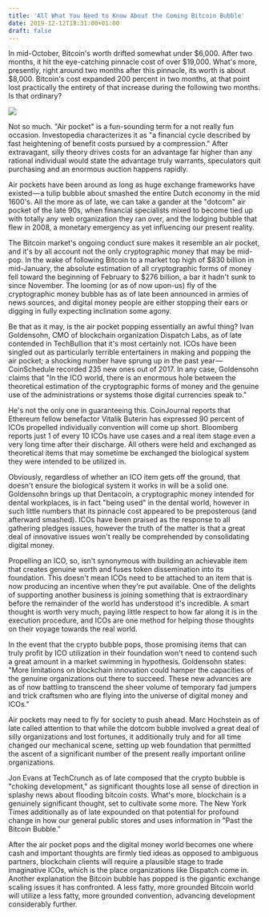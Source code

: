 ```yaml
---
title: 'All What You Need to Know About the Coming Bitcoin Bubble'
date: 2019-12-12T18:31:00+01:00
draft: false
---
```


In mid-October, Bitcoin's worth drifted somewhat under $6,000. After two months, it hit the eye-catching pinnacle cost of over $19,000. What's more, presently, right around two months after this pinnacle, its worth is about $8,000. Bitcoin's cost expanded 200 percent in two months, at that point lost practically the entirety of that increase during the following two months. Is that ordinary?  
  

[![](https://1.bp.blogspot.com/-i7WjXlmkE40/XfJ5SLwb8QI/AAAAAAAACfQ/CC3GfpJ8Wp8cDLtLSQ-ILNd02vUg16GQgCLcBGAsYHQ/s640/shutterstock_1027983490-min.jpg)](https://1.bp.blogspot.com/-i7WjXlmkE40/XfJ5SLwb8QI/AAAAAAAACfQ/CC3GfpJ8Wp8cDLtLSQ-ILNd02vUg16GQgCLcBGAsYHQ/s1600/shutterstock_1027983490-min.jpg)

  
  
Not so much. "Air pocket" is a fun-sounding term for a not really fun occasion. Investopedia characterizes it as "a financial cycle described by fast heightening of benefit costs pursued by a compression." After extravagant, silly theory drives costs for an advantage far higher than any rational individual would state the advantage truly warrants, speculators quit purchasing and an enormous auction happens rapidly.  
  
Air pockets have been around as long as huge exchange frameworks have existed — a tulip bubble about smashed the entire Dutch economy in the mid 1600's. All the more as of late, we can take a gander at the "dotcom" air pocket of the late 90s, when financial specialists mixed to become tied up with totally any web organization they ran over, and the lodging bubble that flew in 2008, a monetary emergency as yet influencing our present reality.  
  
The Bitcoin market's ongoing conduct sure makes it resemble an air pocket, and it's by all account not the only cryptographic money that may be mid-pop. In the wake of following Bitcoin to a market top high of $830 billion in mid-January, the absolute estimation of all cryptographic forms of money fell toward the beginning of February to $276 billion, a bar it hadn't sunk to since November. The looming (or as of now upon-us) fly of the cryptographic money bubble has as of late been announced in armies of news sources, and digital money people are either stopping their ears or digging in fully expecting inclination some agony.  
  
Be that as it may, is the air pocket popping essentially an awful thing? Ivan Goldensohn, CMO of blockchain organization Dispatch Labs, as of late contended in TechBullion that it's most certainly not. ICOs have been singled out as particularly terrible entertainers in making and popping the air pocket; a shocking number have sprung up in the past year — CoinSchedule recorded 235 new ones out of 2017. In any case, Goldensohn claims that "In the ICO world, there is an enormous hole between the theoretical estimation of the cryptographic forms of money and the genuine use of the administrations or systems those digital currencies speak to."  
  
He's not the only one in guaranteeing this. CoinJournal reports that Ethereum fellow benefactor Vitalik Buterin has expressed 90 percent of ICOs propelled individually convention will come up short. Bloomberg reports just 1 of every 10 ICOs have use cases and a real item stage even a very long time after their discharge. All others were held and exchanged as theoretical items that may sometime be exchanged the biological system they were intended to be utilized in.  
  
Obviously, regardless of whether an ICO item gets off the ground, that doesn't ensure the biological system it works in will be a solid one. Goldensohn brings up that Dentacoin, a cryptographic money intended for dental workplaces, is in fact "being used" in the dental world, however in such little numbers that its pinnacle cost appeared to be preposterous (and afterward smashed). ICOs have been praised as the response to all gathering pledges issues, however the truth of the matter is that a great deal of innovative issues won't really be comprehended by consolidating digital money.  
  
Propelling an ICO, so, isn't synonymous with building an achievable item that creates genuine worth and fuses token dissemination into its foundation. This doesn't mean ICOs need to be attached to an item that is now producing an incentive when they're put available. One of the delights of supporting another business is joining something that is extraordinary before the remainder of the world has understood it's incredible. A smart thought is worth very much, paying little respect to how far along it is in the execution procedure, and ICOs are one method for helping those thoughts on their voyage towards the real world.  
  
In the event that the crypto bubble pops, those promising items that can truly profit by ICO utilization in their foundation won't need to contend such a great amount in a market swimming in hypothesis. Goldensohn states: "More limitations on blockchain innovation could hamper the capacities of the genuine organizations out there to succeed. These new advances are as of now battling to transcend the sheer volume of temporary fad jumpers and trick craftsmen who are flying into the universe of digital money and ICOs."  
  
Air pockets may need to fly for society to push ahead. Marc Hochstein as of late called attention to that while the dotcom bubble involved a great deal of silly organizations and lost fortunes, it additionally truly and for all time changed our mechanical scene, setting up web foundation that permitted the ascent of a significant number of the present really important online organizations.  
  
Jon Evans at TechCrunch as of late composed that the crypto bubble is "choking development," as significant thoughts lose all sense of direction in splashy news about flooding bitcoin costs. What's more, blockchain is a genuinely significant thought, set to cultivate some more. The New York Times additionally as of late expounded on that potential for profound change in how our general public stores and uses information in "Past the Bitcoin Bubble."  
  
After the air pocket pops and the digital money world becomes one where cash and important thoughts are firmly tied ideas as opposed to ambiguous partners, blockchain clients will require a plausible stage to trade imaginative ICOs, which is the place organizations like Dispatch come in. Another explanation the Bitcoin bubble has popped is the gigantic exchange scaling issues it has confronted. A less fatty, more grounded Bitcoin world will utilize a less fatty, more grounded convention, advancing development considerably further.